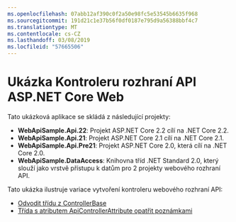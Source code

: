 ```yaml
---
ms.openlocfilehash: 07abb12af390c0f2a50e98fc5e53545b6635f968
ms.sourcegitcommit: 191d21c1e37b56f0df0187e795d9a56388bbf4c7
ms.translationtype: MT
ms.contentlocale: cs-CZ
ms.lasthandoff: 03/08/2019
ms.locfileid: "57665506"
---
```

# <a name="aspnet-core-web-api-controller-sample"></a>Ukázka Kontroleru rozhraní API ASP.NET Core Web

Tato ukázková aplikace se skládá z následující projekty:

- **WebApiSample.Api.22**: Projekt ASP.NET Core 2.2 cílí na .NET Core 2.2.
- **WebApiSample.Api.21**: Projekt ASP.NET Core 2.1 cílí na .NET Core 2.1.
- **WebApiSample.Api.Pre21**: Projekt ASP.NET Core 2.0, která cílí na .NET Core 2.0.
- **WebApiSample.DataAccess**: Knihovna tříd .NET Standard 2.0, který slouží jako vrstvě přístupu k datům pro 2 projekty webového rozhraní API.

Tato ukázka ilustruje variace vytvoření kontroleru webového rozhraní API:

- [Odvodit třídu z ControllerBase](https://docs.microsoft.com/aspnet/core/web-api#derive-class-from-controllerbase)
- [Třída s atributem ApiControllerAttribute opatřit poznámkami](https://docs.microsoft.com/aspnet/core/web-api#annotate-class-with-apicontrollerattribute)
